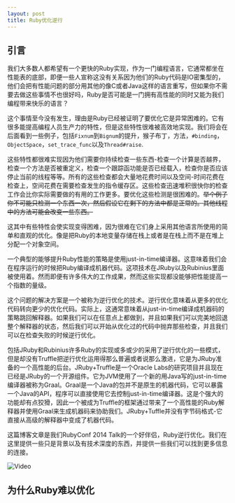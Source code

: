 ```yaml
---
layout: post
title: Ruby优化逆行
---
```

## 引言

我们大多数人都希望有一个更快的Ruby实现，作为一门编程语言，它通常都坐在性能表的底部，即便一些人宣称这没有关系因为他们的Ruby代码是IO密集型的，他们会把有性能问题的部分用其他的像C或者Java这样的语言重写，但如果你不需要去做这些事情不也很好吗，Ruby是否可能是一门拥有高性能的同时又能为我们编程带来快乐的语言？

这个事情至今没有发生，理由是Ruby已经被证明了要优化它是异常困难的。它有很多能提高编程人员生产力的特性，但是这些特性很难被高效地实现。我们将会在后面看到一些例子，包括`Fixnum`到`Bignum`的提升，猴子布丁，方法，`#binding`，`ObjectSpace`，`set_trace_func`以及`Thread#raise`.

这些特性都很难实现因为他们需要你持续检查一些东西-检查一个计算是否越界，检查一个方法是否被重定义，检查一个跟踪函功能是否已经载入，检查你是否应该停止当前的线程等等。所有的这些检查都会大量地花费时间以及空间-时间花费在检查上，空间花费在需要检查发生的指令缓存区。这些检查迅速堆积很快你的检查工作会比你实际需要做的有用的工作更多。要优化这些检测是很困难的。~~举个例子你不可能只检测一个东西一次，然后假设它在剩下的方法中都是正常的。其他线程中的方法可能会改变一些东西。~~

这其中有些特性会使实现变得困难，因为很难在它们身上采用其他语言所使用的简单和直观的优化。像是把Ruby的本地变量存储在栈上或者是在栈上而不是在堆上分配一个对象空间。

一个典型的能够提升Ruby性能的策略是使用just-in-time编译器。这意味着我们会在程序运行的时候把Ruby编译成机器代码。这项技术在JRuby以及Rubinius里面被使用着。然而即便有许多伟大的工作成果，然而这些实现都没能够把性能提高一个指数的量级。

这个问题的解决方案是一个被称为逆行优化的技术。逆行优化意味着从更多的优化代码转向更少的优化代码。实际上，这通常意味着从just-in-time编译成机器码的策略跳回解释器。如果我们可以在任意点上都做到，并且如果我们可以完美地回退整个解释器的状态，然后我们可以开始从优化过的代码中抛弃那些检查，并且我们可以在检查失败的时候逆行优化。

包括JRuby和Rubinius许多Ruby的实现或多或少的采用了逆行优化的一些模式，但是却没有Truffle把逆行优化运用得那么普遍或者说那么激进，它是为JRuby准备的一个高性能的后台。JRuby+Truffle是一个Oracle Labs的研究项目并且现在已经是JRuby的一个开源组件。它为JVM使用了一个新的用Java写的just-in-time编译器被称为Graal。Graal是一个Java的包并不是原生的机器代码，它可以暴露一个Java的API，程序可以直接使用它去控制just-in-time编译器。这是个强大的功能却有点狡猾，因此一个被成为Truffle的框架通过带来了一个高性能的Ruby解释器并使用Graal来生成机器码来协助我们。JRuby+Tuffle并没有字节码格式-它直接从高级的解释器中变成了机器代码。

这篇博客文章是我们RubyConf 2014 Talk的一个好伴侣，Ruby逆行优化。我们在这里提供一些只是背景以及有技术深度的东西，并提供一些我们可以找到更多信息的连接。

![Video](https://youtu.be/z-YVygbDHLE)

## 为什么Ruby难以优化
